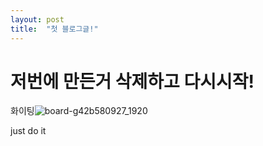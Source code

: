 ```yaml
---
layout: post
title:  "첫 블로그글!"
---
```


# 저번에 만든거 삭제하고 다시시작! 





화이팅![board-g42b580927_1920](C:\kang-github-blog\kangkkaem.github.io\kangkkaem.github.io\images\2021-11-24-first\board-g42b580927_1920.jpg)

just do it
